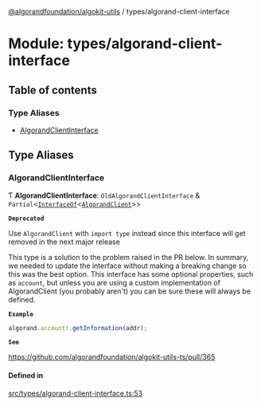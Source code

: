 [@algorandfoundation/algokit-utils](../README.md) / types/algorand-client-interface

# Module: types/algorand-client-interface

## Table of contents

### Type Aliases

- [AlgorandClientInterface](types_algorand_client_interface.md#algorandclientinterface)

## Type Aliases

### AlgorandClientInterface

Ƭ **AlgorandClientInterface**: `OldAlgorandClientInterface` & `Partial`\<[`InterfaceOf`](types_interface_of.md#interfaceof)\<[`AlgorandClient`](../classes/types_algorand_client.AlgorandClient.md)\>\>

**`Deprecated`**

Use `AlgorandClient` with `import type` instead since this interface
will get removed in the next major release

This type is a solution to the problem raised in the PR below.
In summary, we needed to update the interface without making a breaking
change so this was the best option. This interface has some optional properties,
such as `account`, but unless you are using a custom implementation of AlgorandClient
(you probably aren't) you can be sure these will always be defined.

**`Example`**

```ts
algorand.account!.getInformation(addr);
```

**`See`**

https://github.com/algorandfoundation/algokit-utils-ts/pull/365

#### Defined in

[src/types/algorand-client-interface.ts:53](https://github.com/algorandfoundation/algokit-utils-ts/blob/main/src/types/algorand-client-interface.ts#L53)
